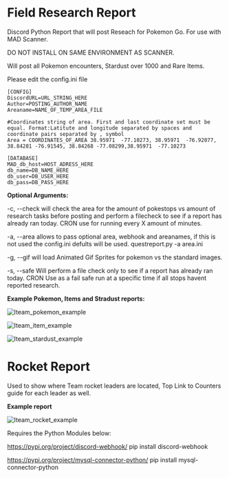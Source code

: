 # Field Research Report
Discord Python Report that will post Reseach for Pokemon Go. For use with MAD Scanner. 

DO NOT INSTALL ON SAME ENVIRONMENT AS SCANNER.

Will post all Pokemon encounters, Stardust over 1000 and Rare Items. 

Please edit the config.ini file

```
[CONFIG]
DiscordURL=URL_STRING_HERE
Author=POSTING_AUTHOR_NAME
Areaname=NAME_OF_TEMP_AREA_FILE

#Coordinates string of area. First and last coordinate set must be equal. Format:Latitute and longitude separated by spaces and coordinate pairs separated by , symbol
Area = COORDINATES_OF_AREA 38.95971  -77.10273, 38.95971  -76.92077, 38.84281 -76.91545, 38.84268 -77.08299,38.95971  -77.10273

[DATABASE]
MAD_db_host=HOST_ADRESS_HERE
db_name=DB_NAME_HERE
db_user=DB_USER_HERE
db_pass=DB_PASS_HERE
```

**Optional Arguments:**

-c, --check will check the area for the amount of pokestops vs amount of research tasks before posting and perform a filecheck to see if a report has already ran today. CRON use for running every X amount of minutes.

-a, --area allows to pass optional area, webhook and areanames, if this is not used the config.ini defults will be used. questreport.py -a area.ini

-g, --gif will load Animated Gif Sprites for pokemon vs the standard images.

-s, --safe Will perform a file check only to see if a report has already ran today. CRON Use as a fail safe run at a specific time if all stops havent reported research. 

**Example Pokemon, Items and Stradust reports:**

![Iteam_pokemon_example](https://i.imgur.com/oia6W60.png)

![Iteam_item_example](https://i.imgur.com/A3I8L47.png)

![Iteam_stardust_example](https://i.imgur.com/8t9UAMp.png)

# Rocket Report

Used to show where Team rocket leaders are located, Top Link to Counters guide for each leader as well.

**Example report**

![Iteam_rocket_example](https://i.imgur.com/uIH4JSV.png)

Requires the Python Modules below: 

https://pypi.org/project/discord-webhook/ 
pip install discord-webhook

https://pypi.org/project/mysql-connector-python/
pip install mysql-connector-python

